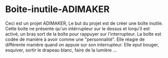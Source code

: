 # Boite-inutile-ADIMAKER

Ceci est un projet ADIMAKER,
Le but du projet est de créer une boîte inutile. Cette boite ne présente qu'un intérrupteur sur le dessus et lorqu'il est activé, un bras sort de la boîte pour rappuyer sur l'interrupteur. La boîte est codée de manière à avoir comme une "personnalité". Elle réagie de différente manière quand on appuie sur son interrupteur. Elle eput bouger, esquiver, sortir le drapeau blanc, faire de la lumière ...

